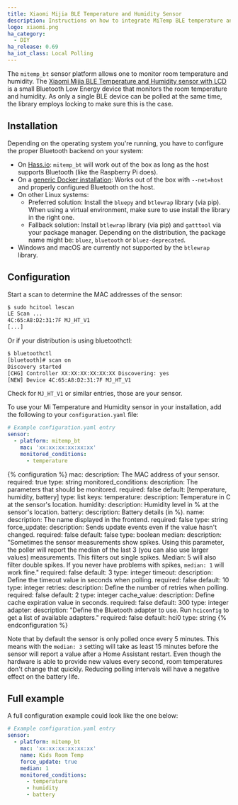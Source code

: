 ```yaml
---
title: Xiaomi Mijia BLE Temperature and Humidity Sensor
description: Instructions on how to integrate MiTemp BLE temperature and humidity sensor with Home Assistant.
logo: xiaomi.png
ha_category:
  - DIY
ha_release: 0.69
ha_iot_class: Local Polling
---
```


The `mitemp_bt` sensor platform allows one to monitor room temperature and humidity. The [Xiaomi Mijia BLE Temperature and Humidity sensor with LCD](https://www.amazon.com/Temperature-Humidity-Xiaomi-Bluetooth-Screen-Remote/dp/B079L6N6PC) is a small Bluetooth Low Energy device that monitors the room temperature and humidity. As only a single BLE device can be polled at the same time, the library employs locking to make sure this is the case.

## Installation

Depending on the operating system you're running, you have to configure the proper Bluetooth backend on your system:

- On [Hass.io](/hassio/installation/): `mitemp_bt` will work out of the box as long as the host supports Bluetooth (like the Raspberry Pi does).
- On a [generic Docker installation](/docs/installation/docker/): Works out of the box with `--net=host` and properly configured Bluetooth on the host.
- On other Linux systems:
  - Preferred solution: Install the `bluepy` and `btlewrap` library (via pip). When using a virtual environment, make sure to use install the library in the right one.
  - Fallback solution: Install `btlewrap` library (via pip) and `gatttool` via your package manager. Depending on the distribution, the package name might be: `bluez`, `bluetooth` or    `bluez-deprecated`.
- Windows and macOS are currently not supported by the `btlewrap` library.

## Configuration

Start a scan to determine the MAC addresses of the sensor:

```bash
$ sudo hcitool lescan
LE Scan ...
4C:65:A8:D2:31:7F MJ_HT_V1
[...]
```

Or if your distribution is using bluetoothctl:

```bash
$ bluetoothctl
[bluetooth]# scan on
Discovery started
[CHG] Controller XX:XX:XX:XX:XX:XX Discovering: yes
[NEW] Device 4C:65:A8:D2:31:7F MJ_HT_V1
```

Check for `MJ_HT_V1` or similar entries, those are your sensor.

To use your Mi Temperature and Humidity sensor in your installation, add the following to your `configuration.yaml` file:

```yaml
# Example configuration.yaml entry
sensor:
  - platform: mitemp_bt
    mac: 'xx:xx:xx:xx:xx:xx'
    monitored_conditions:
      - temperature
```

{% configuration %}
mac:
  description: The MAC address of your sensor.
  required: true
  type: string
monitored_conditions:
  description: The parameters that should be monitored.
  required: false
  default: [temperature, humidity, battery]
  type: list
  keys:
    temperature:
      description: Temperature in C at the sensor's location.
    humidity:
      description: Humidity level in % at the sensor's location.
    battery:
      description: Battery details (in %).
name:
  description: The name displayed in the frontend.
  required: false
  type: string
force_update:
  description: Sends update events even if the value hasn't changed.
  required: false
  default: false
  type: boolean
median:
  description: "Sometimes the sensor measurements show spikes. Using this parameter, the poller will report the median of the last 3 (you can also use larger values) measurements. This filters out single spikes. Median: 5 will also filter double spikes. If you never have problems with spikes, `median: 1` will work fine."
  required: false
  default: 3
  type: integer
timeout:
  description: Define the timeout value in seconds when polling.
  required: false
  default: 10
  type: integer
retries:
  description: Define the number of retries when polling.
  required: false
  default: 2
  type: integer
cache_value:
  description: Define cache expiration value in seconds.
  required: false
  default: 300
  type: integer
adapter:
  description: "Define the Bluetooth adapter to use. Run `hciconfig` to get a list of available adapters."
  required: false
  default: hci0
  type: string
{% endconfiguration %}

Note that by default the sensor is only polled once every 5 minutes. This means with the `median: 3` setting will take as least 15 minutes before the sensor will report a value after a Home Assistant restart. Even though the hardware is able to provide new values every second, room temperatures don't change that quickly.
Reducing polling intervals will have a negative effect on the battery life.

## Full example

A full configuration example could look like the one below:

```yaml
# Example configuration.yaml entry
sensor:
  - platform: mitemp_bt
    mac: 'xx:xx:xx:xx:xx:xx'
    name: Kids Room Temp
    force_update: true
    median: 1
    monitored_conditions:
      - temperature
      - humidity
      - battery
```
